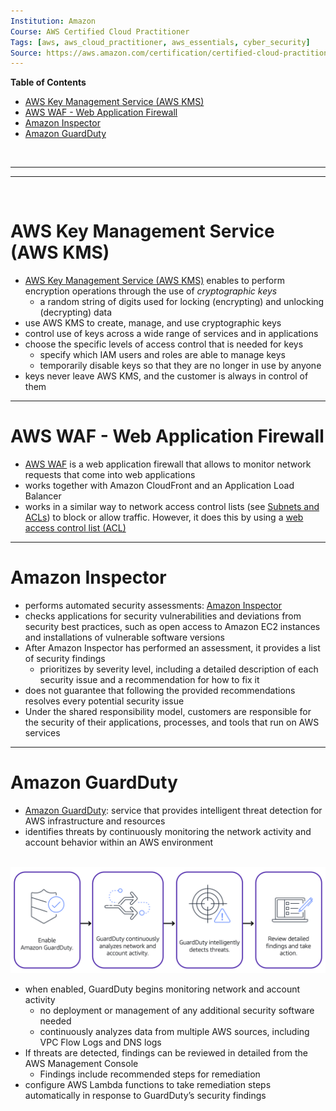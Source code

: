 ```yaml
---
Institution: Amazon
Course: AWS Certified Cloud Practitioner
Tags: [aws, aws_cloud_practitioner, aws_essentials, cyber_security]
Source: https://aws.amazon.com/certification/certified-cloud-practitioner/
---
```


**Table of Contents**
- [AWS Key Management Service (AWS KMS)](#aws-key-management-service-aws-kms)
- [AWS WAF - Web Application Firewall](#aws-waf---web-application-firewall)
- [Amazon Inspector](#amazon-inspector)
- [Amazon GuardDuty](#amazon-guardduty)

<br>

---
---

<br>

# AWS Key Management Service (AWS KMS)

- [AWS Key Management Service (AWS KMS)](https://aws.amazon.com/kms) enables to perform encryption operations through the use of *cryptographic keys*
	- a random string of digits used for locking (encrypting) and unlocking (decrypting) data
- use AWS KMS to create, manage, and use cryptographic keys
- control use of keys across a wide range of services and in applications
- choose the specific levels of access control that is needed for keys
	- specify which IAM users and roles are able to manage keys
	- temporarily disable keys so that they are no longer in use by anyone
- keys never leave AWS KMS, and the customer is always in control of them

---

# AWS WAF - Web Application Firewall

- [AWS WAF](https://aws.amazon.com/waf) is a web application firewall that allows to monitor network requests that come into web applications
- works together with Amazon CloudFront and an Application Load Balancer
- works in a similar way to network access control lists (see [Subnets and ACLs]()) to block or allow traffic. However, it does this by using a [web access control list (ACL)](https://docs.aws.amazon.com/waf/latest/developerguide/web-acl.html)

---

# Amazon Inspector

- performs automated security assessments: [Amazon Inspector](https://aws.amazon.com/inspector/)
- checks applications for security vulnerabilities and deviations from security best practices, such as open access to Amazon EC2 instances and installations of vulnerable software versions 
- After Amazon Inspector has performed an assessment, it provides a list of security findings
	- prioritizes by severity level, including a detailed description of each security issue and a recommendation for how to fix it
- does not guarantee that following the provided recommendations resolves every potential security issue
- Under the shared responsibility model, customers are responsible for the security of their applications, processes, and tools that run on AWS services

---

# Amazon GuardDuty

- [Amazon GuardDuty](https://aws.amazon.com/guardduty): service that provides intelligent threat detection for AWS infrastructure and resources
- identifies threats by continuously monitoring the network activity and account behavior within an AWS environment

<br>

<img src="../assets/pictures/guardduty.png" width=600>

<br>

- when enabled, GuardDuty begins monitoring network and account activity
	- no deployment or management of any additional security software needed
	- continuously analyzes data from multiple AWS sources, including VPC Flow Logs and DNS logs
- If threats are detected, findings can be reviewed in detailed from the AWS Management Console
	- Findings include recommended steps for remediation
- configure AWS Lambda functions to take remediation steps automatically in response to GuardDuty’s security findings